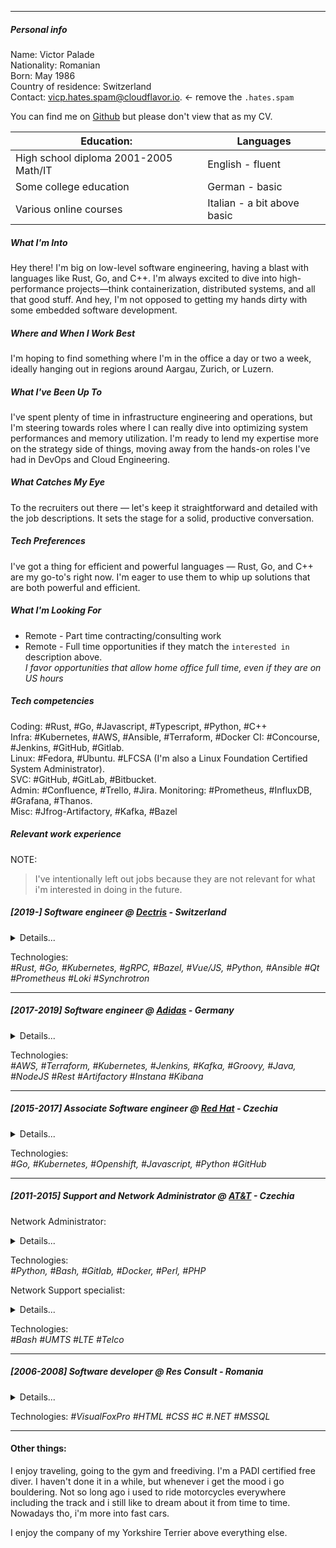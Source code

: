 
---
##### Personal info

Name: Victor Palade  
Nationality: Romanian  
Born: May 1986  
Country of residence: Switzerland  
Contact: vicp.hates.spam@cloudflavor.io. <- remove the `.hates.spam`  

You can find me on [Github](https://github.com/pi-victor) but please don't
view that as my CV.

| Education:  | Languages |
|-------------|-----------|
| High school diploma 2001-2005 Math/IT  | English - fluent|
| Some college education | German - basic |
| Various online courses | Italian - a bit above basic |

##### What I'm Into
Hey there! I'm big on low-level software engineering, having a blast with
languages like Rust, Go, and C++. I'm always excited to dive into
high-performance projects—think containerization, distributed systems, and all
that good stuff. And hey, I'm not opposed to getting my hands dirty with some
embedded software development.

##### Where and When I Work Best
I'm hoping to find something where I'm in the office a day or two a week,
ideally hanging out in regions around Aargau, Zurich, or Luzern.

##### What I've Been Up To
I've spent plenty of time in infrastructure engineering and operations, but I'm
steering towards roles where I can really dive into optimizing system
performances and memory utilization. I'm ready to lend my expertise more on the
strategy side of things, moving away from the hands-on roles I've had in DevOps
and Cloud Engineering.

##### What Catches My Eye
To the recruiters out there — let's keep it straightforward and detailed with
the job descriptions. It sets the stage for a solid, productive conversation.

##### Tech Preferences
I've got a thing for efficient and powerful languages — Rust, Go, and C++ are
my go-to's right now. I'm eager to use them to whip up solutions that are both
powerful and efficient.

##### What I'm Looking For

* Remote - Part time contracting/consulting work 
* Remote - Full time opportunities if they match the `interested in`
  description above.  
*I favor opportunities that allow home office full time, even if they are on US hours*


##### Tech competencies

Coding: #Rust, #Go, #Javascript, #Typescript, #Python, #C++  
Infra: #Kubernetes, #AWS, #Ansible, #Terraform, #Docker 
CI: #Concourse, #Jenkins, #GitHub, #Gitlab.  
Linux: #Fedora, #Ubuntu. #LFCSA (I'm also a Linux Foundation Certified System Administrator).  
SVC: #GitHub, #GitLab, #Bitbucket.  
Admin: #Confluence, #Trello, #Jira. 
Monitoring: #Prometheus, #InfluxDB, #Grafana, #Thanos.  
Misc: #Jfrog-Artifactory, #Kafka, #Bazel  

##### Relevant work experience

NOTE: 
> I've intentionally left out jobs because they are not relevant for what
> i'm interested in doing in the future. 

##### [2019-] Software engineer @ [Dectris](https://dectris.com) - Switzerland

<details>
  <summary>Details...</summary>

  Responsibilities include development and maintenance of update systems for
  detectors, using technologies such as Rust, Go, and Kubernetes. Additionally,
  I have contributed to in-house UI development with Vue, next-generation
  viewer design for image analysis, and release pipeline maintenance.
  Occasionally, I refactor legacy systems for improved efficiency.

</details>

Technologies:  
*#Rust, #Go, #Kubernetes, #gRPC, #Bazel, #Vue/JS, #Python, #Ansible #Qt* 
*#Prometheus #Loki #Synchrotron*

---

##### [2017-2019] Software engineer @ [Adidas](https://adidas.com) - Germany

<details>
  <summary>Details...</summary>

  In my role, I designed and implemented AWS architecture for adidas ecom
  platform using Terraform. I also created and implemented Continuous
  Integration (CI) pipelines utilizing Jenkins and AWS. Additionally, I
  maintained Java and NodeJS services on Kubernetes with Kafka integration.

</details>

Technologies:  
*#AWS, #Terraform, #Kubernetes, #Jenkins, #Kafka, #Groovy, #Java, #NodeJS*
*#Rest #Artifactory #Instana #Kibana*

---

##### [2015-2017] Associate Software engineer @ [Red Hat](https://redhat.com) - Czechia

<details>
  <summary>Details...</summary>

  As a member of the Developer Experience team, my primary responsibility was
  to enhance features and resolve issues in OpenShift's build system, which is
  specifically designed for developers and streamlining DevOps. I was also
  responsible for maintaining some of the "Getting started" examples, including
  nodejs and django, among others. Additionally, I contributed to the team's
  primary build application, source-to-image, and created documentation to
  support the team's efforts.

</details>

Technologies:  
*#Go, #Kubernetes, #Openshift, #Javascript, #Python #GitHub*

---

##### [2011-2015] Support and Network Administrator @ [AT&T](https://att.com) - Czechia

Network Administrator:

<details>
  <summary>Details...</summary>

  My primary responsibilities involved monitoring data services, data
  accelerators, API gateways, MMS, and prepaid platforms, with a focus on
  troubleshooting application-related issues, provisioning, service validation,
  and upgrading software for Ericsson MSP (Multi Service Proxy). Additionally, I
  attended courses on the latest LTE technologies, including RAN and Core
  network elements. In a secondary role, I wrote scripts for our monitoring
  solution and maintained some limited Dockerized infrastructure applications
  for our team. I also updated parts of the monitoring system for legacy
  platforms with high data traffic. Finally, I created documentation for
  server-side configuration and setup using Confluence.

</details>

Technologies:  
*#Python, #Bash, #Gitlab, #Docker, #Perl, #PHP*


Network Support specialist: 

<details>
  <summary>Details...</summary>

  I was responsible for documenting changes before and after vendor work on
  BTS/NodeB/eNodeB sites. I utilized MoShell scripting to extract KPIs, RSSIs,
  and VSWR information from a vendor framework for Ericsson UMTS and LTE cell
  sites. In addition, I developed a newsletter using WordPress and created
  comprehensive documentation on how to handle web interfaces for
  Nokia/ALU/Siemens/Ericsson/Nortel hardware with Confluence. As part of my
  professional development, I attended courses on GSM/UMTS/LTE technologies from
  vendors including Alcatel-Lucent, Nokia, Siemens, Nortel, and Ericsson.

</details>

Technologies:  
*#Bash #UMTS #LTE #Telco*

---

##### [2006-2008] Software developer @ Res Consult - Romania

<details>
  <summary>Details...</summary>

  Development of accounting, web and insurance solutions for medium and small
  companies, with technologies such as Visual FoxPro, MSSQL, HTML, etc.

</details>

Technologies:
*#VisualFoxPro #HTML #CSS #C #.NET #MSSQL*

---

#### Other things:

I enjoy traveling, going to the gym and freediving. I'm a PADI certified free
diver. I haven't done it in a while, but whenever i get the mood i go
bouldering. Not so long ago i used to ride motorcycles everywhere including
the track and i still like to dream about it from time to time. Nowadays tho,
i'm more into fast cars.

I enjoy the company of my Yorkshire Terrier above everything else.